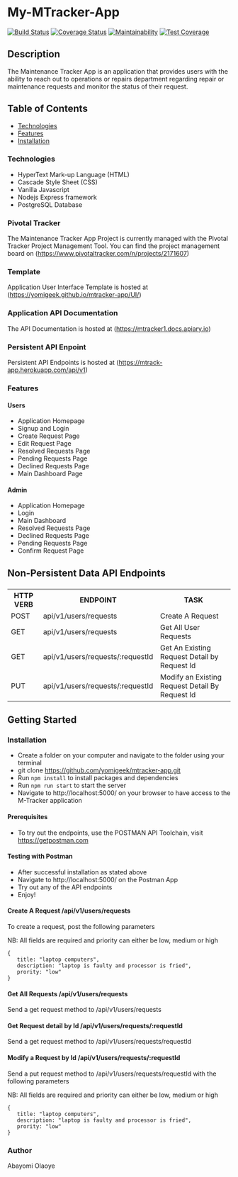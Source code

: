 # My-MTracker-App
[![Build Status](https://travis-ci.org/yomigeek/mtracker-app.svg?branch=develop)](https://travis-ci.org/yomigeek/mtracker-app) [![Coverage Status](https://coveralls.io/repos/github/yomigeek/mtracker-app/badge.svg?branch=develop)](https://coveralls.io/github/yomigeek/mtracker-app?branch=ch-coveralls-implementation-157738024) [![Maintainability](https://api.codeclimate.com/v1/badges/78fc5727a7bace58a50d/maintainability)](https://codeclimate.com/github/yomigeek/mtracker-app/maintainability) [![Test Coverage](https://api.codeclimate.com/v1/badges/78fc5727a7bace58a50d/test_coverage)](https://codeclimate.com/github/yomigeek/mtracker-app/test_coverage)


## Description
The Maintenance Tracker App is an application that provides users with the ability to reach out to operations or repairs department regarding repair or maintenance requests and monitor the status of their request.

## Table of Contents

 * [Technologies](#technologies)
 * [Features](#features)
 * [Installation](#installation)

### Technologies
* HyperText Mark-up Language (HTML)
* Cascade Style Sheet (CSS)
* Vanilla Javascript
* Nodejs Express framework
* PostgreSQL Database 
 
### Pivotal Tracker
The Maintenance Tracker App Project is currently managed with the Pivotal Tracker Project Management Tool.
You can find the project management board on (https://www.pivotaltracker.com/n/projects/2171607)

### Template
Application User Interface Template is hosted at (https://yomigeek.github.io/mtracker-app/UI/)

### Application API Documentation
The API Documentation is hosted at (https://mtracker1.docs.apiary.io)

### Persistent API Enpoint
Persistent API Endpoints is hosted at (https://mtrack-app.herokuapp.com/api/v1)

### Features

#### Users
* Application Homepage
* Signup and Login
* Create Request Page
* Edit Request Page
* Resolved Requests Page
* Pending Requests Page
* Declined Requests Page
* Main Dashboard Page

#### Admin
* Application Homepage
* Login
* Main Dashboard
* Resolved Requests Page
* Declined Requests Page
* Pending Requests Page
* Confirm Request Page


## Non-Persistent Data API Endpoints

###

<table>

<tr><th>HTTP VERB</th><th>ENDPOINT</th><th>TASK</th></tr>

<tr><td>POST</td> <td>api/v1/users/requests</td> <td>Create A Request</td></tr>

<tr><td>GET</td> <td>api/v1/users/requests</td> <td>Get All User Requests</td></tr>

<tr><td>GET</td> <td>api/v1/users/requests/:requestId</td> <td>Get An Existing Request Detail by Request Id</td></tr>

<tr><td>PUT</td> <td>api/v1/users/requests/:requestId</td>  <td> Modify an  Existing Request Detail By Request Id</td></tr>

</table>

## Getting Started

### Installation 

* Create a folder on your computer and navigate to the folder using your terminal
* git clone https://github.com/yomigeek/mtracker-app.git
* Run `npm install` to install packages and dependencies
* Run `npm run start` to start the server
* Navigate to http://localhost:5000/ on your browser to have access to the M-Tracker application

#### Prerequisites

* To try out the endpoints, use the POSTMAN API Toolchain, visit https://getpostman.com

#### Testing with Postman

* After successful installation as stated above
* Navigate to http://localhost:5000/ on the Postman App
* Try out any of the API endpoints
* Enjoy! 

#### Create A Request /api/v1/users/requests

To create a request, post the following parameters

NB: All fields are required and priority can either be low, medium or high

```
{
   title: "laptop computers",
   description: "laptop is faulty and processor is fried",
   prority: "low"
}

```

#### Get All Requests /api/v1/users/requests
Send a get request method to /api/v1/users/requests

#### Get Request detail by Id /api/v1/users/requests/:requestId
Send a get request method to /api/v1/users/requests/requestId

#### Modify a Request by Id /api/v1/users/requests/:requestId
Send a put request method to /api/v1/users/requests/requestId with the following parameters

NB: All fields are required and priority can either be low, medium or high

```
{
   title: "laptop computers",
   description: "laptop is faulty and processor is fried",
   prority: "low"
}

```


### Author 
Abayomi Olaoye
